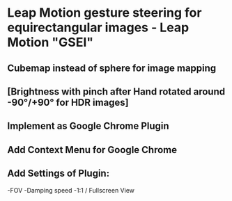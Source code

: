 # Leap Motion gesture steering for equirectangular images - Leap Motion "GSEI"
## Cubemap instead of sphere for image mapping
## [Brightness with pinch after Hand rotated around -90°/+90° for HDR images]
## Implement as Google Chrome Plugin
## Add Context Menu for Google Chrome
## Add Settings of Plugin:
-FOV
-Damping speed
-1:1 / Fullscreen View
